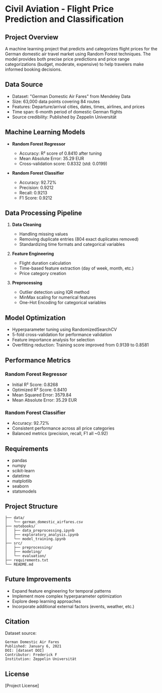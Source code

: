 # Civil Aviation - Flight Price Prediction and Classification

## Project Overview
A machine learning project that predicts and categorizes flight prices for the German domestic air travel market using Random Forest techniques. The model provides both precise price predictions and price range categorizations (budget, moderate, expensive) to help travelers make informed booking decisions.

## Data Source
- Dataset: "German Domestic Air Fares" from Mendeley Data
- Size: 63,000 data points covering 84 routes
- Features: Departure/arrival cities, dates, times, airlines, and prices
- Time span: 6-month period of domestic German flights
- Source credibility: Published by Zeppelin Universität

## Machine Learning Models
- **Random Forest Regressor**
  - Accuracy: R² score of 0.8410 after tuning
  - Mean Absolute Error: 35.29 EUR
  - Cross-validation score: 0.8332 (std: 0.0199)

- **Random Forest Classifier**
  - Accuracy: 92.72%
  - Precision: 0.9212
  - Recall: 0.9213
  - F1 Score: 0.9212

## Data Processing Pipeline
1. **Data Cleaning**
   - Handling missing values
   - Removing duplicate entries (804 exact duplicates removed)
   - Standardizing time formats and categorical variables

2. **Feature Engineering**
   - Flight duration calculation
   - Time-based feature extraction (day of week, month, etc.)
   - Price category creation

3. **Preprocessing**
   - Outlier detection using IQR method
   - MinMax scaling for numerical features
   - One-Hot Encoding for categorical variables

## Model Optimization
- Hyperparameter tuning using RandomizedSearchCV
- 5-fold cross-validation for performance validation
- Feature importance analysis for selection
- Overfitting reduction: Training score improved from 0.9139 to 0.8581

## Performance Metrics
### Random Forest Regressor
- Initial R² Score: 0.8268
- Optimized R² Score: 0.8410
- Mean Squared Error: 3579.84
- Mean Absolute Error: 35.29 EUR

### Random Forest Classifier
- Accuracy: 92.72%
- Consistent performance across all price categories
- Balanced metrics (precision, recall, F1 all ~0.92)

## Requirements
- pandas
- numpy
- scikit-learn
- datetime
- matplotlib
- seaborn
- statsmodels

## Project Structure
```
├── data/
│   └── german_domestic_airfares.csv
├── notebooks/
│   ├── data_preprocessing.ipynb
│   ├── exploratory_analysis.ipynb
│   └── model_training.ipynb
├── src/
│   ├── preprocessing/
│   ├── modeling/
│   └── evaluation/
├── requirements.txt
└── README.md
```

## Future Improvements
- Expand feature engineering for temporal patterns
- Implement more complex hyperparameter optimization
- Explore deep learning approaches
- Incorporate additional external factors (events, weather, etc.)

## Citation
Dataset source:
```
German Domestic Air Fares
Published: January 6, 2021
DOI: [dataset DOI]
Contributor: Frederick F
Institution: Zeppelin Universität
```

## License
[Project License]

